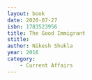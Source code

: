 ```yaml
---
layout: book
date: 2020-07-27
isbn: 1783523956
title: The Good Immigrant
stitle: 
author: Nikesh Shukla
year: 2016
category:
    - Current Affairs
---
```

